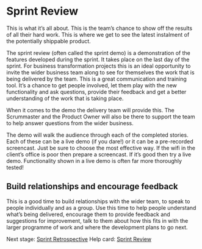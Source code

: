 # Sprint Review

This is what it’s all about. This is the team’s chance to show off the results of all their hard work. This is where we get to see the latest instalment of the potentially shippable product.

The sprint review \(often called the sprint demo\) is a demonstration of the features developed during the sprint. It takes place on the last day of the sprint. For business transformation projects this is an ideal opportunity to invite the wider business team along to see for themselves the work that is being delivered by the team. This is a great communication and training tool. It’s a chance to get people involved, let them play with the new functionality and ask questions, provide their feedback and get a better understanding of the work that is taking place.

When it comes to the demo the delivery team will provide this. The Scrummaster and the Product Owner will also be there to support the team to help answer questions from the wider business.

The demo will walk the audience through each of the completed stories. Each of these can be a live demo \(if you dare!\) or it can be a pre-recorded screencast. Just be sure to choose the most effective way. If the wifi in the client’s office is poor then prepare a screencast. If it’s good then try a live demo. Functionality shown in a live demo is often far more thoroughly tested!

## Build relationships and encourage feedback

This is a good time to build relationships with the wider team, to speak to people individually and as a group. Use this time to help people understand what’s being delivered, encourage them to provide feedback and suggestions for improvement, talk to them about how this fits in with the larger programme of work and where the development plans to go next.

Next stage: [Sprint Retrospective](https://github.com/convivio/the-convivio-cookbook/tree/fe6bd3bde6ed1049b323d750b43bbb620c87c384/delivery_recipe/delivery_recipe/sprint_retrospective.md) Help card: [Sprint Review](https://github.com/convivio/the-convivio-cookbook/tree/fe6bd3bde6ed1049b323d750b43bbb620c87c384/delivery_recipe/delivery_recipe/help_card_sprint_review.md)

